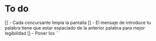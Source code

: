 # To do
[] - Cada concursante limpia la pantalla
[] - El mensaje de introduce tu palabra tiene que estar espaciado de la anterior palabra para mejor legibilidad
[] - Poner los ``
